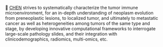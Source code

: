 :dart: [CHEN](http://cpathology.com) strives to systematically characterize the tumor immune microenvironment, for an in-depth understanding of neoplasm evolution from preneoplastic lesions, to localized tumor, and ultimately to metastatic cancer as well as heterogeneities among tumors of the same type and stage, by developing innovative computational frameworks to interrogate large-scale pathology slides, and their integration with clinicodemographics, radiomics, multi-omics, etc.
